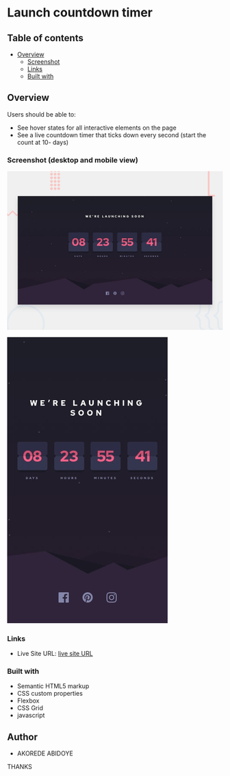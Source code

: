 #  Launch countdown timer 

## Table of contents

- [Overview](#overview)
  - [Screenshot](#screenshot)
  - [Links](#links)
  - [Built with](#built-with)
  


## Overview


Users should be able to:

- See hover states for all interactive elements on the page
- See a live countdown timer that ticks down every second (start the count at 10- days)


### Screenshot (desktop and mobile view)

![desktop](./images/desktop-preview.jpg)

![mobile](./images/mobile-design.jpg)


### Links

- Live Site URL: [live site URL]( )


### Built with

- Semantic HTML5 markup
- CSS custom properties
- Flexbox
- CSS Grid
- javascript


## Author

- AKOREDE ABIDOYE



THANKS 